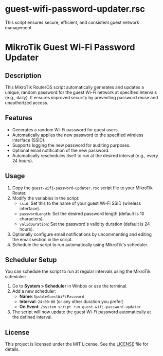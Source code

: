 # guest-wifi-password-updater.rsc
This script ensures secure, efficient, and consistent guest network management.
# MikroTik Guest Wi-Fi Password Updater

## Description
This MikroTik RouterOS script automatically generates and updates a unique, random password for the guest Wi-Fi network at specified intervals (e.g., daily). It ensures improved security by preventing password reuse and unauthorized access.

## Features
- Generates a random Wi-Fi password for guest users.
- Automatically applies the new password to the specified wireless interface (SSID).
- Supports logging the new password for auditing purposes.
- Optional email notification of the new password.
- Automatically reschedules itself to run at the desired interval (e.g., every 24 hours).

## Usage
1. Copy the `guest-wifi-password-updater.rsc` script file to your MikroTik Router.
2. Modify the variables in the script:
   - `ssid`: Set this to the name of your guest Wi-Fi SSID (wireless interface).
   - `passwordLength`: Set the desired password length (default is 10 characters).
   - `validDuration`: Set the password's validity duration (default is 24 hours).
3. Optionally configure email notifications by uncommenting and editing the email section in the script.
4. Schedule the script to run automatically using MikroTik's scheduler.

## Scheduler Setup
You can schedule the script to run at regular intervals using the MikroTik scheduler:
1. Go to **System > Scheduler** in Winbox or use the terminal.
2. Add a new scheduler:
   - **Name**: `UpdateGuestWiFiPassword`
   - **Interval**: `24:00:00` (or any other duration you prefer)
   - **On Event**: `/system script run guest-wifi-password-updater`
3. The script will now update the guest Wi-Fi password automatically at the defined interval.

## License
This project is licensed under the MIT License. See the [LICENSE](LICENSE) file for details.
